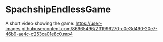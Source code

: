 # SpachshipEndlessGame
A short video showing the game: 
https://user-images.githubusercontent.com/86965496/231996270-c0e3d490-20e7-46b9-ae4c-c253ca01e8c0.mp4


